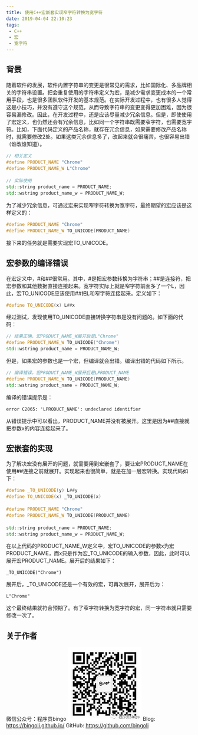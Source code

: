 ```yaml
---
title: 使用C++宏嵌套实现窄字符转换为宽字符
date: 2019-04-04 22:10:23
tags:
 - C++
 - 宏
 - 宽字符
---
```

## 背景
随着软件的发展，软件内置字符串的变更是很常见的需求，比如国际化、多品牌相关的字符串设置。把会重复使用的字符串定义为宏，是减少需求变更成本的一个常用手段，也是很多团队软件开发的基本规范。在实际开发过程中，也有很多人觉得这是小技巧，并没有遵守这个规范，从而导致字符串的变更变得更加困难，因为很容易漏修改。因此，在开发过程中，还是应该尽量减少冗余信息。但是，即使使用了宏定义，也仍然还会有冗余信息，比如同一个字符串既需要窄字符，也需要宽字符。比如，下面代码定义的产品名称，就存在冗余信息，如果需要修改产品名称时，就需要修改2处。如果这类冗余信息多了，改起来就会很痛苦，也很容易出错（谁改谁知道）。
``` C++
// 相关定义
#define PRODUCT_NAME "Chrome"
#define PRODUCT_NAME_W L"Chrome"

// 实际使用
std::string product_name = PRODUCT_NAME;
std::wstring product_name_w = PRODUCT_NAME_W;
```
为了减少冗余信息，可通过宏来实现窄字符转换为宽字符，最终期望的宏应该是这样定义的：
``` C++
#define PRODUCT_NAME "Chrome"
#define PRODUCT_NAME_W TO_UNICODE(PRODUCT_NAME)
```
接下来的任务就是需要实现宏TO_UNICODE。
## 宏参数的编译错误
在宏定义中，#和##很常用。其中，#是把宏参数转换为字符串；##是连接符，把宏参数和其他数据直接连接起来。宽字符实际上就是窄字符前面多了一个L，因此，宏TO_UNICODE应该使用##把L和窄字符连接起来。定义如下：
``` C++
#define TO_UNICODE(x) L##x
```
经过测试，发现使用TO_UNICODE直接转换字符串是没有问题的。如下面的代码：
``` C++
// 结果正确，宏PRODUCT_NAME_W展开后是L"Chrome"
#define PRODUCT_NAME_W TO_UNICODE("Chrome")
std::wstring product_name = PRODUCT_NAME_W;
```
但是，如果宏的参数也是一个宏，但编译就会出错。编译出错的代码如下所示。
``` C++
// 编译错误，宏PRODUCT_NAME_W展开后是LPRODUCT_NAME
#define PRODUCT_NAME_W TO_UNICODE(PRODUCT_NAME)
std::wstring product_name = PRODUCT_NAME_W;
```
编译的错误提示是：
```
error C2065: 'LPRODUCT_NAME': undeclared identifier
```
从错误提示中可以看出，PRODUCT_NAME并没有被展开。这里是因为##直接就把参数x的内容连接起来了。
## 宏嵌套的实现
为了解决宏没有展开的问题，就需要用到宏嵌套了，要让宏PRODUCT_NAME在使用##连接之前就展开。实现起来也很简单，就是在加一层宏转换。实现代码如下：
``` C++
#define _TO_UNICODE(y) L##y
#define TO_UNICODE(x) _TO_UNICODE(x)

#define PRODUCT_NAME "Chrome"
#define PRODUCT_NAME_W TO_UNICODE(PRODUCT_NAME)

std::string product_name = PRODUCT_NAME;
std::wstring product_name_w = PRODUCT_NAME_W;
```
在以上代码的PRODUCT_NAME_W定义中，宏TO_UNICODE的参数x为宏PRODUCT_NAME，而x只是作为宏_TO_UNICODE的输入参数，因此，此时可以展开宏PRODUCT_NAME。展开后的结果如下：
``` 
_TO_UNICODE("Chrome")
```
展开后，_TO_UNICODE还是一个有效的宏，可再次展开，展开后为：
```
L"Chrome"
```
这个最终结果就符合预期了。有了窄字符转换为宽字符的宏，同一字符串就只需要修改一次了。
## 关于作者
微信公众号：程序员bingo
![公众号：程序员bingo](bingo_wechat.jpeg)
Blog: https://bingoli.github.io/
GitHub: https://github.com/bingoli
